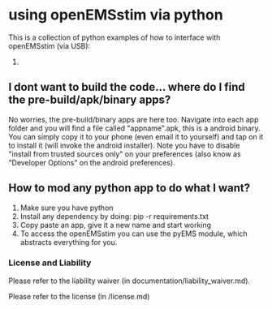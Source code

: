 # using openEMSstim via python

This is a collection of python examples of how to interface with openEMSstim (via USB):

1. 

## I dont want to build the code... where do I find the pre-build/apk/binary apps?
No worries, the pre-build/binary apps are here too. Navigate into each app folder and you will find a file called "appname".apk, this is a android binary. You can simply copy it to your phone (even email it to yourself) and tap on it to install it (will invoke the android installer). Note you have to disable "install from trusted sources only" on your preferences (also know as "Developer Options" on the android preferences). 

## How to mod any python app to do what I want?

1. Make sure you have python
2. Install any dependency by doing: pip -r requirements.txt
3. Copy paste an app, give it a new name and start working
4. To access the openEMSstim you can use the pyEMS module, which abstracts everything for you.

### License and Liability

Please refer to the liability waiver (in documentation/liability_waiver.md).

Please refer to the license (in /license.md)


